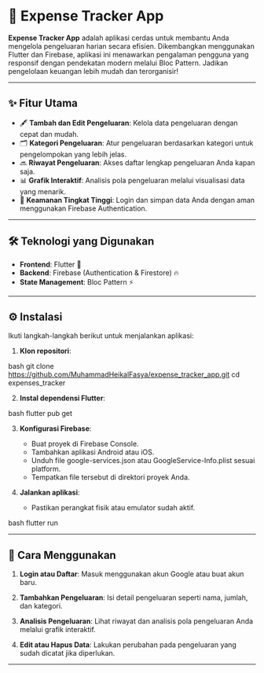 # 🌟 **Expense Tracker App**

**Expense Tracker App** adalah aplikasi cerdas untuk membantu Anda mengelola pengeluaran harian secara efisien. Dikembangkan menggunakan Flutter dan Firebase, aplikasi ini menawarkan pengalaman pengguna yang responsif dengan pendekatan modern melalui Bloc Pattern. Jadikan pengelolaan keuangan lebih mudah dan terorganisir!

---

## ✨ **Fitur Utama**

- 🖋 **Tambah dan Edit Pengeluaran**: Kelola data pengeluaran dengan cepat dan mudah.
- 🗂️ **Kategori Pengeluaran**: Atur pengeluaran berdasarkan kategori untuk pengelompokan yang lebih jelas.
- 🔜 **Riwayat Pengeluaran**: Akses daftar lengkap pengeluaran Anda kapan saja.
- 📊 **Grafik Interaktif**: Analisis pola pengeluaran melalui visualisasi data yang menarik.
- 🔐 **Keamanan Tingkat Tinggi**: Login dan simpan data Anda dengan aman menggunakan Firebase Authentication.

---

## 🛠️ **Teknologi yang Digunakan**

- **Frontend**: Flutter 🐧
- **Backend**: Firebase (Authentication & Firestore) 🔥
- **State Management**: Bloc Pattern ⚡

---

## ⚙️ **Instalasi**

Ikuti langkah-langkah berikut untuk menjalankan aplikasi:

1. **Klon repositori**:
   
bash
   git clone https://github.com/MuhammadHeikalFasya/expense_tracker_app.git
   cd expenses_tracker


2. **Instal dependensi Flutter**:
   
bash
   flutter pub get

3. **Konfigurasi Firebase**:
   - Buat proyek di Firebase Console.
   - Tambahkan aplikasi Android atau iOS.
   - Unduh file google-services.json atau GoogleService-Info.plist sesuai platform.
   - Tempatkan file tersebut di direktori proyek Anda.

4. **Jalankan aplikasi**:
   - Pastikan perangkat fisik atau emulator sudah aktif.
   
bash
   flutter run

---

## 🚀 **Cara Menggunakan**

1. **Login atau Daftar**:
   Masuk menggunakan akun Google atau buat akun baru.

2. **Tambahkan Pengeluaran**:
   Isi detail pengeluaran seperti nama, jumlah, dan kategori.

3. **Analisis Pengeluaran**:
   Lihat riwayat dan analisis pola pengeluaran Anda melalui grafik interaktif.

4. **Edit atau Hapus Data**:
   Lakukan perubahan pada pengeluaran yang sudah dicatat jika diperlukan.

---
